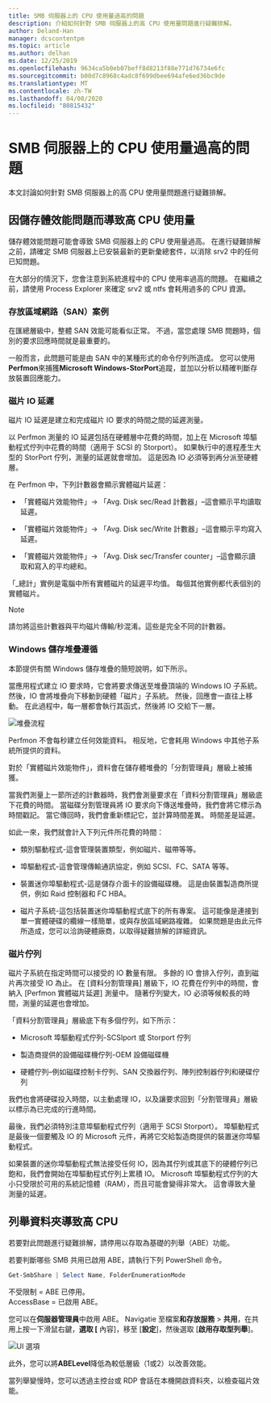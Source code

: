 ```yaml
---
title: SMB 伺服器上的 CPU 使用量過高的問題
description: 介紹如何針對 SMB 伺服器上的高 CPU 使用量問題進行疑難排解。
author: Deland-Han
manager: dcscontentpm
ms.topic: article
ms.author: delhan
ms.date: 12/25/2019
ms.openlocfilehash: 9634ca5b0eb07beff8d8213f88e771d76734e6fc
ms.sourcegitcommit: b00d7c8968c4adc8f699dbee694afe6ed36bc9de
ms.translationtype: MT
ms.contentlocale: zh-TW
ms.lasthandoff: 04/08/2020
ms.locfileid: "80815432"
---
```

# <a name="high-cpu-usage-issue-on-the-smb-server"></a>SMB 伺服器上的 CPU 使用量過高的問題

本文討論如何針對 SMB 伺服器上的高 CPU 使用量問題進行疑難排解。

## <a name="high-cpu-usage-because-of-storage-performance-issues"></a>因儲存體效能問題而導致高 CPU 使用量

儲存體效能問題可能會導致 SMB 伺服器上的 CPU 使用量過高。 在進行疑難排解之前，請確定 SMB 伺服器上已安裝最新的更新彙總套件，以消除 srv2 中的任何已知問題。

在大部分的情況下，您會注意到系統進程中的 CPU 使用率過高的問題。 在繼續之前，請使用 Process Explorer 來確定 srv2 或 ntfs 會耗用過多的 CPU 資源。

### <a name="storage-area-network-san-scenario"></a>存放區域網路（SAN）案例

在匯總層級中，整體 SAN 效能可能看似正常。 不過，當您處理 SMB 問題時，個別的要求回應時間就是最重要的。

一般而言，此問題可能是由 SAN 中的某種形式的命令佇列所造成。 您可以使用**Perfmon**來捕獲**Microsoft Windows-StorPort**追蹤，並加以分析以精確判斷存放裝置回應能力。

### <a name="disk-io-latency"></a>磁片 IO 延遲

磁片 IO 延遲是建立和完成磁片 IO 要求的時間之間的延遲測量。

以 Perfmon 測量的 IO 延遲包括在硬體層中花費的時間，加上在 Microsoft 埠驅動程式佇列中花費的時間（適用于 SCSI 的 Storport）。 如果執行中的進程產生大型的 StorPort 佇列，測量的延遲就會增加。 這是因為 IO 必須等到再分派至硬體層。

在 Perfmon 中，下列計數器會顯示實體磁片延遲：

- 「實體磁片效能物件」-\> 「Avg. Disk sec/Read 計數器」–這會顯示平均讀取延遲。

- 「實體磁片效能物件」-\> 「Avg. Disk sec/Write 計數器」–這會顯示平均寫入延遲。

- 「實體磁片效能物件」-\> 「Avg. Disk sec/Transfer counter」–這會顯示讀取和寫入的平均總和。

「\_總計」實例是電腦中所有實體磁片的延遲平均值。 每個其他實例都代表個別的實體磁片。

> [!NOTE]
> 請勿將這些計數器與平均磁片傳輸/秒混淆。這些是完全不同的計數器。

### <a name="windows-storage-stack-follows"></a>Windows 儲存堆疊遵循

本節提供有關 Windows 儲存堆疊的簡短說明，如下所示。

當應用程式建立 IO 要求時，它會將要求傳送至堆疊頂端的 Windows IO 子系統。 然後，IO 會將堆疊向下移動到硬體「磁片」子系統。 然後，回應會一直往上移動。 在此過程中，每一層都會執行其函式，然後將 IO 交給下一層。

![堆疊流程](media/high-cpu-usage-issue-on-smb-server-1.png)

Perfmon 不會每秒建立任何效能資料。 相反地，它會耗用 Windows 中其他子系統所提供的資料。

對於「實體磁片效能物件」，資料會在儲存體堆疊的「分割管理員」層級上被捕獲。

當我們測量上一節所述的計數器時，我們會測量要求在「資料分割管理員」層級底下花費的時間。 當磁碟分割管理員將 IO 要求向下傳送堆疊時，我們會將它標示為時間戳記。 當它傳回時，我們會重新標記它，並計算時間差異。 時間差是延遲。

如此一來，我們就會計入下列元件所花費的時間：

- 類別驅動程式-這會管理裝置類型，例如磁片、磁帶等等。

- 埠驅動程式-這會管理傳輸通訊協定，例如 SCSI、FC、SATA 等等。

- 裝置迷你埠驅動程式-這是儲存介面卡的設備磁碟機。 這是由裝置製造商所提供，例如 Raid 控制器和 FC HBA。

- 磁片子系統-這包括裝置迷你埠驅動程式底下的所有專案。 這可能像是連接到單一實體硬碟的纜線一樣簡單，或與存放區域網路複雜。 如果問題是由此元件所造成，您可以洽詢硬體廠商，以取得疑難排解的詳細資訊。

### <a name="disk-queuing"></a>磁片佇列

磁片子系統在指定時間可以接受的 IO 數量有限。 多餘的 IO 會排入佇列，直到磁片再次接受 IO 為止。 在 [資料分割管理員] 層級下，IO 花費在佇列中的時間，會納入 [Perfmon 實體磁片延遲] 測量中。 隨著佇列變大，IO 必須等候較長的時間，測量的延遲也會增加。

「資料分割管理員」層級底下有多個佇列，如下所示：

- Microsoft 埠驅動程式佇列-SCSIport 或 Storport 佇列

- 製造商提供的設備磁碟機佇列-OEM 設備磁碟機

- 硬體佇列–例如磁碟控制卡佇列、SAN 交換器佇列、陣列控制器佇列和硬碟佇列

我們也會將硬碟投入時間，以主動處理 IO，以及讓要求回到「分割管理員」層級以標示為已完成的行進時間。

最後，我們必須特別注意埠驅動程式佇列（適用于 SCSI Storport）。 埠驅動程式是最後一個要觸及 IO 的 Microsoft 元件，再將它交給製造商提供的裝置迷你埠驅動程式。

如果裝置的迷你埠驅動程式無法接受任何 IO，因為其佇列或其底下的硬體佇列已飽和，我們會開始在埠驅動程式佇列上累積 IO。 Microsoft 埠驅動程式佇列的大小只受限於可用的系統記憶體（RAM），而且可能會變得非常大。 這會導致大量測量的延遲。

## <a name="high-cpu-caused-by-enumerating-folders"></a>列舉資料夾導致高 CPU 

若要對此問題進行疑難排解，請停用以存取為基礎的列舉（ABE）功能。

若要判斷哪些 SMB 共用已啟用 ABE，請執行下列 PowerShell 命令。

```PowerShell
Get-SmbShare | Select Name, FolderEnumerationMode
```

不受限制 = ABE 已停用。 <br />
AccessBase = 已啟用 ABE。


您可以在**伺服器管理員**中啟用 ABE。 Navigatie 至檔案**和存放服務** > **共用**，在共用上按一下滑鼠右鍵，**選取 [** 內容]，移至 [**設定**]，然後選取 [**啟用存取型列舉**]。

![UI 選項](media/high-cpu-usage-issue-on-smb-server-2.png)

此外，您可以將**ABELevel**降低為較低層級（1或2）以改善效能。

當列舉變慢時，您可以透過主控台或 RDP 會話在本機開啟資料夾，以檢查磁片效能。
